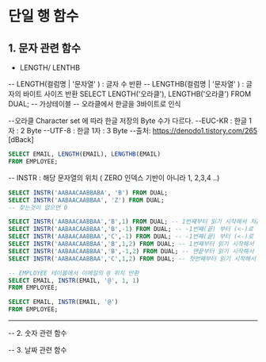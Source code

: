 # 단일 행 함수

## 1. 문자 관련 함수

+ LENGTH/ LENTHB

-- LENGTH(컬럼명 | '문자열' ) : 글자 수 반환
-- LENGTHB(컬럼명 | '문자열' ) : 글자의 바이트 사이즈 반환
SELECT LENGTH('오라클'), LENGTHB('오라클')
FROM DUAL; -- 가상테이블
-- 오라클에서 한글을 3바이트로 인식

--오라클 Character set 에 따라 한글 저장의 Byte 수가 다르다.
--EUC-KR : 한글 1자 : 2 Byte
--UTF-8 : 한글 1자 : 3 Byte
--출처: https://denodo1.tistory.com/265 [dBack]

```sql
SELECT EMAIL, LENGTH(EMAIL), LENGTHB(EMAIL)
FROM EMPLOYEE;
```

-- INSTR : 해당 문자열의 위치 ( ZERO 인덱스 기반이 아니라 1, 2,3,4 ..)
```sql
SELECT INSTR('AABAACAABBABA', 'B') FROM DUAL;
SELECT INSTR('AABAACAABBAA', 'Z') FROM DUAL; 
-- 찾는것이 없으면 0

SELECT INSTR('AABAACAABBAA','B',1) FROM DUAL; -- 1번쨰부터 읽기 시작해서 처음으로 나오는 B의 위치 반환
SELECT INSTR('AABAACAABBAA','B',-1) FROM DUAL; -- -1번째(끝) 부터 (<-)로 읽기 시작해서 처음으로 나오는 B의 위치(->) 반환
SELECT INSTR('AABAACAABBAA','C',-1) FROM DUAL; -- -1번째(끝) 부터 (<-)로 읽기 시작해서 처음으로 나오는 B의 위치(->) 반환
SELECT INSTR('AABAACAABBAA','B',1,2) FROM DUAL; -- 1번쨰부터 읽기 시작해서 두 번째로 나오는 B의 위치 반환
SELECT INSTR('AABAACAABBAA','B',-1,2) FROM DUAL; -- 맨끝부터 읽기 시작해서 두번째로 나오는 B의 위치 반환
SELECT INSTR('AABAACAABBAA','C',1,2) FROM DUAL; -- 첫번째부터 읽기 시작해서 두 번째로 나오는 C의 위치 반환

-- EMPLOYEE 테이블에서 이메일의 @ 위치 반환
SELECT EMAIL, INSTR(EMAIL, '@', 1, 1)
FROM EMPLOYEE;

SELECT EMAIL, INSTR(EMAIL, '@')
FROM EMPLOYEE;
```

--------------------------------------------

-- 2. 숫자 관련 함수

-- 3. 날짜 관련 함수


